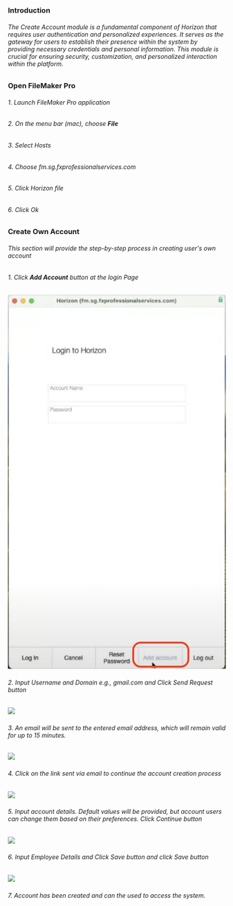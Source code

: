 ### Introduction
###### The Create Account module is a fundamental component of Horizon that requires user authentication and personalized experiences. It serves as the gateway for users to establish their presence within the system by providing necessary credentials and personal information. This module is crucial for ensuring security, customization, and personalized interaction within the platform.

### Open FileMaker Pro
###### 1. Launch FileMaker Pro application
###### 2. On the menu bar (mac), choose **File**

###### 3. Select Hosts
###### 4. Choose fm.sg.fxprofessionalservices.com
###### 5. Click Horizon file
###### 6. Click Ok

### Create Own Account
###### This section will provide the step-by-step process in creating user's own account
###### 1. Click **Add Account** button at the login Page

![](login_screen.png)

###### 2. Input Username and Domain e.g., gmail.com and Click Send Request button

![](account_request_screen.png)
###### 3. An email will be sent to the entered email address, which will remain valid for up to 15 minutes.

![](email_sent_modal.png)

###### 4. Click on the link sent via email to continue the account creation process


![](email_screen.png)

###### 5. Input account details. Default values will be provided, but account users can change them based on their preferences. Click Continue button

![](account_details_screen.png)

###### 6. Input Employee Details and Click Save button and click Save button

![](new_employee_screen.png)

###### 7. Account has been created and can the used to access the system.
